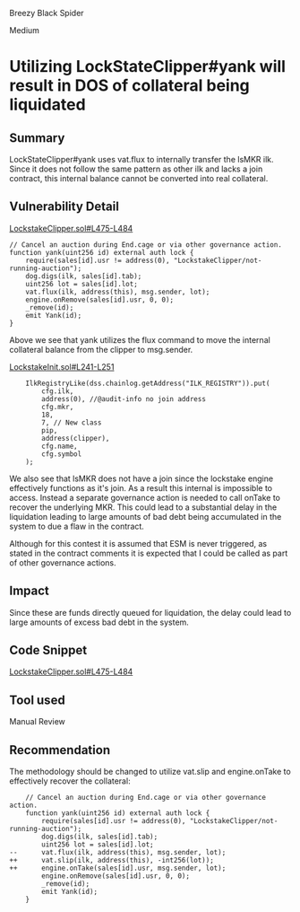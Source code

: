 Breezy Black Spider

Medium

# Utilizing LockStateClipper#yank will result in DOS of collateral being liquidated

## Summary

LockStateClipper#yank uses vat.flux to internally transfer the lsMKR ilk. Since it does not follow the same pattern as other ilk and lacks a join contract, this internal balance cannot be converted into real collateral.

## Vulnerability Detail

[LockstakeClipper.sol#L475-L484](https://github.com/sherlock-audit/2024-06-makerdao-endgame/blob/main/lockstake/src/LockstakeClipper.sol#L475-L484)

    // Cancel an auction during End.cage or via other governance action.
    function yank(uint256 id) external auth lock {
        require(sales[id].usr != address(0), "LockstakeClipper/not-running-auction");
        dog.digs(ilk, sales[id].tab);
        uint256 lot = sales[id].lot;
        vat.flux(ilk, address(this), msg.sender, lot);
        engine.onRemove(sales[id].usr, 0, 0);
        _remove(id);
        emit Yank(id);
    }

Above we see that yank utilizes the flux command to move the internal collateral balance from the clipper to msg.sender. 

[LockstakeInit.sol#L241-L251](https://github.com/sherlock-audit/2024-06-makerdao-endgame/blob/main/lockstake/deploy/LockstakeInit.sol#L241-L251)

        IlkRegistryLike(dss.chainlog.getAddress("ILK_REGISTRY")).put(
            cfg.ilk,
            address(0), //@audit-info no join address
            cfg.mkr,
            18,
            7, // New class
            pip,
            address(clipper),
            cfg.name,
            cfg.symbol
        );

We also see that lsMKR does not have a join since the lockstake engine effectively functions as it's join. As a result this internal is impossible to access. Instead a separate governance action is needed to call onTake to recover the underlying MKR. This could lead to a substantial delay in the liquidation leading to large amounts of bad debt being accumulated in the system to due a flaw in the contract.

Although for this contest it is assumed that ESM is never triggered, as stated in the contract comments it is expected that I could be called as part of other governance actions.

## Impact

Since these are funds directly queued for liquidation, the delay could lead to large amounts of excess bad debt in the system.

## Code Snippet

[LockstakeClipper.sol#L475-L484](https://github.com/sherlock-audit/2024-06-makerdao-endgame/blob/main/lockstake/src/LockstakeClipper.sol#L475-L484)

## Tool used

Manual Review

## Recommendation

The methodology should be changed to utilize vat.slip and engine.onTake to effectively recover the collateral:

        // Cancel an auction during End.cage or via other governance action.
        function yank(uint256 id) external auth lock {
            require(sales[id].usr != address(0), "LockstakeClipper/not-running-auction");
            dog.digs(ilk, sales[id].tab);
            uint256 lot = sales[id].lot;
    --      vat.flux(ilk, address(this), msg.sender, lot);
    ++      vat.slip(ilk, address(this), -int256(lot));
    ++      engine.onTake(sales[id].usr, msg.sender, lot);
            engine.onRemove(sales[id].usr, 0, 0);
            _remove(id);
            emit Yank(id);
        }